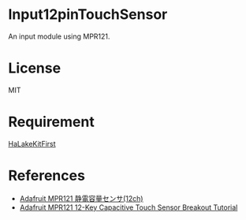 # Input12pinTouchSensor
An input module using MPR121.

# License
MIT

# Requirement
[HaLakeKitFirst](https://github.com/nyampass/HaLakeKitFirst-Library)

# References
- [Adafruit MPR121 静電容量センサ(12ch)](https://www.switch-science.com/catalog/1867/)
- [Adafruit MPR121 12-Key Capacitive Touch Sensor Breakout Tutorial](https://learn.adafruit.com/adafruit-mpr121-12-key-capacitive-touch-sensor-breakout-tutorial/overview)